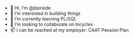 - 👋 Hi, I’m @jbpriede
- 👀 I’m interested in building things
- 🌱 I’m currently learning PL/SQL
- 💞️ I’m looking to collaborate on bicycles
- 📫 I can be reached at my employer: CAAT Pension Plan

<!---
jbpriede/jbpriede is a ✨ special ✨ repository because its `README.md` (this file) appears on your GitHub profile.
You can click the Preview link to take a look at your changes.
--->
